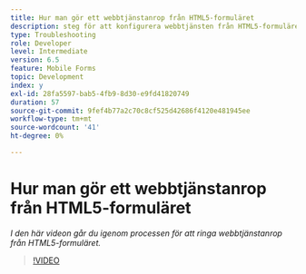 ```yaml
---
title: Hur man gör ett webbtjänstanrop från HTML5-formuläret
description: steg för att konfigurera webbtjänsten från HTML5-formuläret
type: Troubleshooting
role: Developer
level: Intermediate
version: 6.5
feature: Mobile Forms
topic: Development
index: y
exl-id: 28fa5597-bab5-4fb9-8d30-e9fd41820749
duration: 57
source-git-commit: 9fef4b77a2c70c8cf525d42686f4120e481945ee
workflow-type: tm+mt
source-wordcount: '41'
ht-degree: 0%

---
```


# Hur man gör ett webbtjänstanrop från HTML5-formuläret

*I den här videon går du igenom processen för att ringa webbtjänstanrop från HTML5-formuläret.*

>[!VIDEO](https://video.tv.adobe.com/v/335505?quality=12&learn=on)
